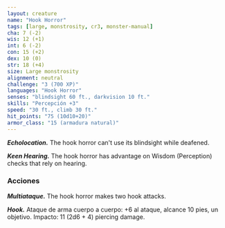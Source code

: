 ```yaml
---
layout: creature
name: "Hook Horror"
tags: [large, monstrosity, cr3, monster-manual]
cha: 7 (-2)
wis: 12 (+1)
int: 6 (-2)
con: 15 (+2)
dex: 10 (0)
str: 18 (+4)
size: Large monstrosity
alignment: neutral
challenge: "3 (700 XP)"
languages: "Hook Horror"
senses: "blindsight 60 ft., darkvision 10 ft."
skills: "Percepción +3"
speed: "30 ft., climb 30 ft."
hit_points: "75 (10d10+20)"
armor_class: "15 (armadura natural)"
---
```


***Echolocation.*** The hook horror can't use its blindsight while deafened.

***Keen Hearing.*** The hook horror has advantage on Wisdom (Perception) checks that rely on hearing.

### Acciones

***Multiataque.*** The hook horror makes two hook attacks.

***Hook.*** Ataque de arma cuerpo a cuerpo: +6 al ataque, alcance 10 pies, un objetivo. Impacto: 11 (2d6 + 4) piercing damage.